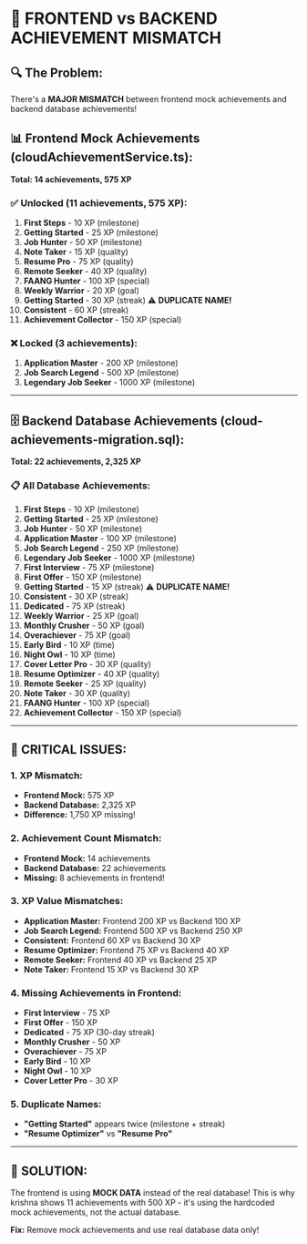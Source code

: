 # 🚨 FRONTEND vs BACKEND ACHIEVEMENT MISMATCH

## 🔍 **The Problem:**
There's a **MAJOR MISMATCH** between frontend mock achievements and backend database achievements!

## 📊 **Frontend Mock Achievements (cloudAchievementService.ts):**
**Total: 14 achievements, 575 XP**

### ✅ **Unlocked (11 achievements, 575 XP):**
1. **First Steps** - 10 XP (milestone)
2. **Getting Started** - 25 XP (milestone) 
3. **Job Hunter** - 50 XP (milestone)
4. **Note Taker** - 15 XP (quality)
5. **Resume Pro** - 75 XP (quality)
6. **Remote Seeker** - 40 XP (quality)
7. **FAANG Hunter** - 100 XP (special)
8. **Weekly Warrior** - 20 XP (goal)
9. **Getting Started** - 30 XP (streak) ⚠️ **DUPLICATE NAME!**
10. **Consistent** - 60 XP (streak)
11. **Achievement Collector** - 150 XP (special)

### ❌ **Locked (3 achievements):**
1. **Application Master** - 200 XP (milestone)
2. **Job Search Legend** - 500 XP (milestone)
3. **Legendary Job Seeker** - 1000 XP (milestone)

---

## 🗄️ **Backend Database Achievements (cloud-achievements-migration.sql):**
**Total: 22 achievements, 2,325 XP**

### 📋 **All Database Achievements:**
1. **First Steps** - 10 XP (milestone)
2. **Getting Started** - 25 XP (milestone)
3. **Job Hunter** - 50 XP (milestone)
4. **Application Master** - 100 XP (milestone)
5. **Job Search Legend** - 250 XP (milestone)
6. **Legendary Job Seeker** - 1000 XP (milestone)
7. **First Interview** - 75 XP (milestone)
8. **First Offer** - 150 XP (milestone)
9. **Getting Started** - 15 XP (streak) ⚠️ **DUPLICATE NAME!**
10. **Consistent** - 30 XP (streak)
11. **Dedicated** - 75 XP (streak)
12. **Weekly Warrior** - 25 XP (goal)
13. **Monthly Crusher** - 50 XP (goal)
14. **Overachiever** - 75 XP (goal)
15. **Early Bird** - 10 XP (time)
16. **Night Owl** - 10 XP (time)
17. **Cover Letter Pro** - 30 XP (quality)
18. **Resume Optimizer** - 40 XP (quality)
19. **Remote Seeker** - 25 XP (quality)
20. **Note Taker** - 30 XP (quality)
21. **FAANG Hunter** - 100 XP (special)
22. **Achievement Collector** - 150 XP (special)

---

## 🚨 **CRITICAL ISSUES:**

### 1. **XP Mismatch:**
- **Frontend Mock:** 575 XP
- **Backend Database:** 2,325 XP
- **Difference:** 1,750 XP missing!

### 2. **Achievement Count Mismatch:**
- **Frontend Mock:** 14 achievements
- **Backend Database:** 22 achievements
- **Missing:** 8 achievements in frontend!

### 3. **XP Value Mismatches:**
- **Application Master:** Frontend 200 XP vs Backend 100 XP
- **Job Search Legend:** Frontend 500 XP vs Backend 250 XP
- **Consistent:** Frontend 60 XP vs Backend 30 XP
- **Resume Optimizer:** Frontend 75 XP vs Backend 40 XP
- **Remote Seeker:** Frontend 40 XP vs Backend 25 XP
- **Note Taker:** Frontend 15 XP vs Backend 30 XP

### 4. **Missing Achievements in Frontend:**
- **First Interview** - 75 XP
- **First Offer** - 150 XP
- **Dedicated** - 75 XP (30-day streak)
- **Monthly Crusher** - 50 XP
- **Overachiever** - 75 XP
- **Early Bird** - 10 XP
- **Night Owl** - 10 XP
- **Cover Letter Pro** - 30 XP

### 5. **Duplicate Names:**
- **"Getting Started"** appears twice (milestone + streak)
- **"Resume Optimizer"** vs **"Resume Pro"**

---

## 🔧 **SOLUTION:**

The frontend is using **MOCK DATA** instead of the real database! This is why krishna shows 11 achievements with 500 XP - it's using the hardcoded mock achievements, not the actual database.

**Fix:** Remove mock achievements and use real database data only!
